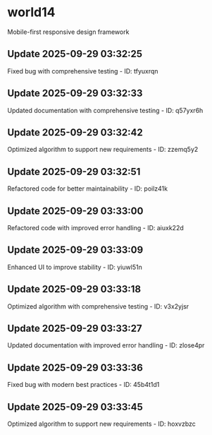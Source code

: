 # world14
Mobile-first responsive design framework

## Update 2025-09-29 03:32:25
Fixed bug with comprehensive testing - ID: tfyuxrqn


## Update 2025-09-29 03:32:33
Updated documentation with comprehensive testing - ID: q57yxr6h


## Update 2025-09-29 03:32:42
Optimized algorithm to support new requirements - ID: zzemq5y2


## Update 2025-09-29 03:32:51
Refactored code for better maintainability - ID: poilz41k


## Update 2025-09-29 03:33:00
Refactored code with improved error handling - ID: aiuxk22d


## Update 2025-09-29 03:33:09
Enhanced UI to improve stability - ID: yiuwl51n


## Update 2025-09-29 03:33:18
Optimized algorithm with comprehensive testing - ID: v3x2yjsr


## Update 2025-09-29 03:33:27
Updated documentation with improved error handling - ID: zlose4pr


## Update 2025-09-29 03:33:36
Fixed bug with modern best practices - ID: 45b4t1d1


## Update 2025-09-29 03:33:45
Optimized algorithm to support new requirements - ID: hoxvzbzc

